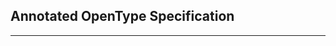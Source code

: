 <div xmlns="http://www.w3.org/1999/xhtml" role="" class="article"><div class="titlepage"><div><div><h2 class="title"><a name="idm383059089520"></a>Annotated OpenType Specification</h2></div></div><hr/></div></div>